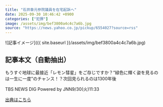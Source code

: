 ```yaml
---
title: "石井章元参院議員を在宅起訴へ"
date: 2025-09-30 10:46:42 +0900
categories: ["犯罪"]
image: /assets/img/bef3800a4c4c7a6b.jpg
source: "https://news.yahoo.co.jp/pickup/6554027?source=rss"
---
```


![記事イメージ]({{ site.baseurl }}/assets/img/bef3800a4c4c7a6b.jpg)

## 記事本文（自動抽出）
<div><div class="sc-1t7ra5j-6 hhriyT"><p class="sc-1t7ra5j-7 casbUp">もうすぐ地球に最接近「レモン彗星」をご存じですか？“緑色に輝く姿を見るのは一生に一度”のチャンス！？次回見られるのは1300年後</p><p class="sc-1t7ra5j-8 bVxZvL"><span class="sc-1t7ra5j-9 dIJJqB">TBS NEWS DIG Powered by JNN</span><time><span class="sc-1t7ra5j-10 cfHAOL">9/30(火)</span><span class="sc-1t7ra5j-10 cfHAOL">11:33</span></time></p></div></div>

[出典はこちら](https://news.yahoo.co.jp/pickup/6554027?source=rss)

